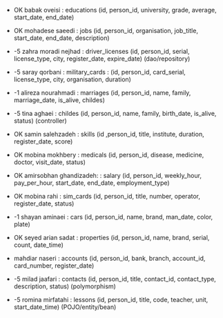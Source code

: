- OK babak oveisi : educations (id, person_id, university, grade, average, start_date, end_date)    

- OK mohadese saeedi : jobs (id, person_id, organisation, job_title, start_date, end_date, description)

- -5 zahra moradi nejhad : driver_licenses (id, person_id, serial, license_type, city, register_date, expire_date)
 (dao/repository)

- -5 saray qorbani : military_cards : (id, person_id, card_serial, license_type, city, organisation, duration)

- -1 alireza nourahmadi : marriages (id, person_id, name, family, marriage_date, is_alive, childes)

- -5 tina aghaei : childes (id, person_id, name, family, birth_date, is_alive, status)
  (controller)

- OK samin salehzadeh : skills (id ,person_id, title, institute, duration, register_date, score)

- OK mobina mokhbery : medicals (id, person_id, disease, medicine, doctor, visit_date, status)

- OK amirsobhan ghandizadeh:  : salary (id, person_id, weekly_hour, pay_per_hour, start_date, end_date, employment_type)

- OK mobina rahi : sim_cards (id, person_id, title, number, operator, register_date, status)

- -1 shayan aminaei : cars (id, person_id, name, brand, man_date, color, plate)

- OK seyed arian sadat : properties (id, person_id, name, brand, serial, count, date_time)

- mahdiar naseri : accounts (id, person_id, bank, branch, account_id, card_number, register_date)

- -5 milad jaafari : contacts (id, person_id, title, contact_id, contact_type, description, status)
  (polymorphism)

- -5 romina mirfatahi : lessons (id, person_id, title, code, teacher, unit, start_date_time)
  (POJO/entity/bean)